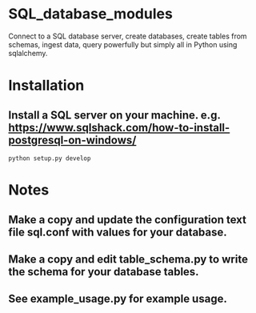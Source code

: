 # SQL_database_modules
Connect to a SQL database server, create databases, create tables from schemas, ingest data, query powerfully but simply all in Python using sqlalchemy.

# Installation
## Install a SQL server on your machine. e.g. https://www.sqlshack.com/how-to-install-postgresql-on-windows/
```
python setup.py develop
```

# Notes
## Make a copy and update the configuration text file sql.conf with values for your database.
## Make a copy and edit table_schema.py to write the schema for your database tables.
## See example_usage.py for example usage.
